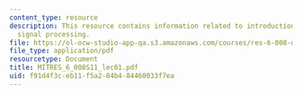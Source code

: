 ```yaml
---
content_type: resource
description: This resource contains information related to introduction to digital
  signal processing.
file: https://ol-ocw-studio-app-qa.s3.amazonaws.com/courses/res-6-008-digital-signal-processing-spring-2011/f91d4f3ceb11f5a284b484460033f7ea_MITRES_6_008S11_lec01.pdf
file_type: application/pdf
resourcetype: Document
title: MITRES_6_008S11_lec01.pdf
uid: f91d4f3c-eb11-f5a2-84b4-84460033f7ea
---
```


